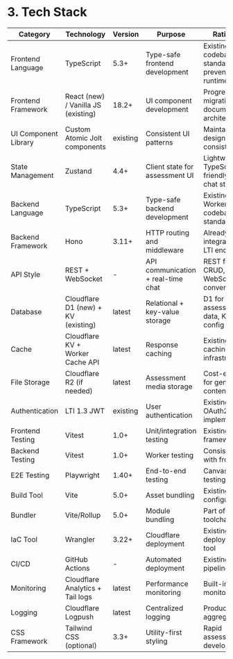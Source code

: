 # 3. Tech Stack

| Category             | Technology                          | Version  | Purpose                            | Rationale                                             |
| -------------------- | ----------------------------------- | -------- | ---------------------------------- | ----------------------------------------------------- |
| Frontend Language    | TypeScript                          | 5.3+     | Type-safe frontend development     | Existing codebase standard, prevents runtime errors   |
| Frontend Framework   | React (new) / Vanilla JS (existing) | 18.2+    | UI component development           | Progressive migration path documented in architecture |
| UI Component Library | Custom Atomic Jolt components       | existing | Consistent UI patterns             | Maintains design system consistency                   |
| State Management     | Zustand                             | 4.4+     | Client state for assessment UI     | Lightweight, TypeScript-friendly for chat state       |
| Backend Language     | TypeScript                          | 5.3+     | Type-safe backend development      | Existing Worker codebase standard                     |
| Backend Framework    | Hono                                | 3.11+    | HTTP routing and middleware        | Already integrated with LTI endpoints                 |
| API Style            | REST + WebSocket                    | -        | API communication + real-time chat | REST for CRUD, WebSocket for conversations            |
| Database             | Cloudflare D1 (new) + KV (existing) | latest   | Relational + key-value storage     | D1 for assessment data, KV for LTI config             |
| Cache                | Cloudflare KV + Worker Cache API    | latest   | Response caching                   | Existing caching infrastructure                       |
| File Storage         | Cloudflare R2 (if needed)           | latest   | Assessment media storage           | Cost-effective for generated content                  |
| Authentication       | LTI 1.3 JWT                         | existing | User authentication                | Existing OAuth2/JWT implementation                    |
| Frontend Testing     | Vitest                              | 1.0+     | Unit/integration testing           | Existing test framework                               |
| Backend Testing      | Vitest                              | 1.0+     | Worker testing                     | Consistent with frontend                              |
| E2E Testing          | Playwright                          | 1.40+    | End-to-end testing                 | Canvas iframe testing support                         |
| Build Tool           | Vite                                | 5.0+     | Asset bundling                     | Existing build configuration                          |
| Bundler              | Vite/Rollup                         | 5.0+     | Module bundling                    | Part of Vite toolchain                                |
| IaC Tool             | Wrangler                            | 3.22+    | Cloudflare deployment              | Existing deployment tool                              |
| CI/CD                | GitHub Actions                      | -        | Automated deployment               | Existing CI/CD pipeline                               |
| Monitoring           | Cloudflare Analytics + Tail logs    | latest   | Performance monitoring             | Built-in Worker monitoring                            |
| Logging              | Cloudflare Logpush                  | latest   | Centralized logging                | Production log aggregation                            |
| CSS Framework        | Tailwind CSS (optional)             | 3.3+     | Utility-first styling              | Rapid assessment UI development                       |
